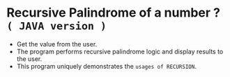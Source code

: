 # Recursive Palindrome of a number ? `( JAVA version )`

* Get the value from the user.
* The program performs recursive palindrome logic and display results to the user.
* This program uniquely demonstrates the `usages of RECURSION`.